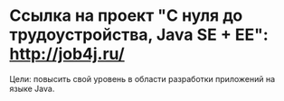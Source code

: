 # Ссылка на проект "С нуля до трудоустройства, Java SE + EE": http://job4j.ru/

Цели: повысить свой уровень в области разработки приложений на языке Java.
